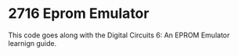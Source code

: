 # 2716 Eprom Emulator

This code goes along with the Digital Circuits 6: An EPROM Emulator learnign guide.
